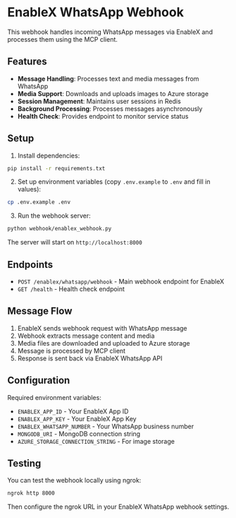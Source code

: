# EnableX WhatsApp Webhook

This webhook handles incoming WhatsApp messages via EnableX and processes them using the MCP client.

## Features

- **Message Handling**: Processes text and media messages from WhatsApp
- **Media Support**: Downloads and uploads images to Azure storage
- **Session Management**: Maintains user sessions in Redis
- **Background Processing**: Processes messages asynchronously
- **Health Check**: Provides endpoint to monitor service status

## Setup

1. Install dependencies:
```bash
pip install -r requirements.txt
```

2. Set up environment variables (copy `.env.example` to `.env` and fill in values):
```bash
cp .env.example .env
```

3. Run the webhook server:
```bash
python webhook/enablex_webhook.py
```

The server will start on `http://localhost:8000`

## Endpoints

- `POST /enablex/whatsapp/webhook` - Main webhook endpoint for EnableX
- `GET /health` - Health check endpoint

## Message Flow

1. EnableX sends webhook request with WhatsApp message
2. Webhook extracts message content and media
3. Media files are downloaded and uploaded to Azure storage
4. Message is processed by MCP client
5. Response is sent back via EnableX WhatsApp API

## Configuration

Required environment variables:
- `ENABLEX_APP_ID` - Your EnableX App ID
- `ENABLEX_APP_KEY` - Your EnableX App Key  
- `ENABLEX_WHATSAPP_NUMBER` - Your WhatsApp business number
- `MONGODB_URI` - MongoDB connection string
- `AZURE_STORAGE_CONNECTION_STRING` - For image storage

## Testing

You can test the webhook locally using ngrok:

```bash
ngrok http 8000
```

Then configure the ngrok URL in your EnableX WhatsApp webhook settings.